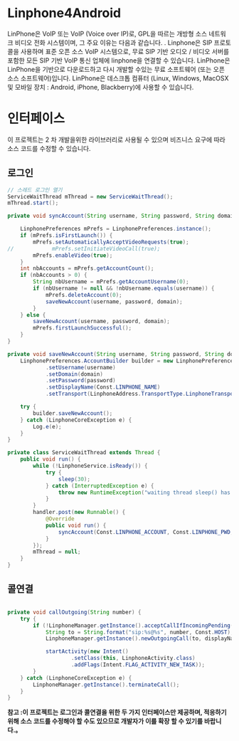 # Linphone4Android
LinPhone은 VoIP 또는 VoIP (Voice over IP)로, GPL을 따르는 개방형 소스 네트워크 비디오 전화 시스템이며, 그 주요 이유는 다음과 같습니다. . Linphone은 SIP 프로토콜을 사용하며 표준 오픈 소스 VoIP 시스템으로, 무료 SIP 기반 오디오 / 비디오 서버를 포함한 모든 SIP 기반 VoIP 통신 업체에 linphone을 연결할 수 있습니다. LinPhone은 LinPhone을 기반으로 다운로드하고 다시 개발할 수있는 무료 소프트웨어 (또는 오픈 소스 소프트웨어)입니다. LinPhone은 데스크톱 컴퓨터 (Linux, Windows, MacOSX 및 모바일 장치 : Android, iPhone, Blackberry)에 사용할 수 있습니다.

# 인터페이스
이 프로젝트는 2 차 개발을위한 라이브러리로 사용될 수 있으며 비즈니스 요구에 따라 소스 코드를 수정할 수 있습니다.

## 로그인
``` java
// 스레드 로그인 열기
ServiceWaitThread mThread = new ServiceWaitThread();
mThread.start();

private void syncAccount(String username, String password, String domain) {

    LinphonePreferences mPrefs = LinphonePreferences.instance();
    if (mPrefs.isFirstLaunch()) {
        mPrefs.setAutomaticallyAcceptVideoRequests(true);
//            mPrefs.setInitiateVideoCall(true);
        mPrefs.enableVideo(true);
    }
    int nbAccounts = mPrefs.getAccountCount();
    if (nbAccounts > 0) {
        String nbUsername = mPrefs.getAccountUsername(0);
        if (nbUsername != null && !nbUsername.equals(username)) {
            mPrefs.deleteAccount(0);
            saveNewAccount(username, password, domain);
        }
    } else {
        saveNewAccount(username, password, domain);
        mPrefs.firstLaunchSuccessful();
    }
}

private void saveNewAccount(String username, String password, String domain) {
    LinphonePreferences.AccountBuilder builder = new LinphonePreferences.AccountBuilder(LinphoneManager.getLc())
            .setUsername(username)
            .setDomain(domain)
            .setPassword(password)
            .setDisplayName(Const.LINPHONE_NAME)
            .setTransport(LinphoneAddress.TransportType.LinphoneTransportTcp);

    try {
        builder.saveNewAccount();
    } catch (LinphoneCoreException e) {
        Log.e(e);
    }
}

private class ServiceWaitThread extends Thread {
    public void run() {
        while (!LinphoneService.isReady()) {
            try {
                sleep(30);
            } catch (InterruptedException e) {
                throw new RuntimeException("waiting thread sleep() has been interrupted");
            }
        }
        handler.post(new Runnable() {
            @Override
            public void run() {
                syncAccount(Const.LINPHONE_ACCOUNT, Const.LINPHONE_PWD, Const.HOST);
            }
        });
        mThread = null;
    }
}

```

## 콜연결
``` java

private void callOutgoing(String number) {
    try {
        if (!LinphoneManager.getInstance().acceptCallIfIncomingPending()) {
            String to = String.format("sip:%s@%s", number, Const.HOST);
            LinphoneManager.getInstance().newOutgoingCall(to, displayName);

            startActivity(new Intent()
                    .setClass(this, LinphoneActivity.class)
                    .addFlags(Intent.FLAG_ACTIVITY_NEW_TASK));
        }
    } catch (LinphoneCoreException e) {
        LinphoneManager.getInstance().terminateCall();
    }
}

```

**참고 :이 프로젝트는 로그인과 콜연결을 위한 두 가지 인터페이스만 제공하며, 적응하기 위해 소스 코드를 수정해야 할 수도 있으므로 개발자가 이를 확장 할 수 있기를 바랍니다.。**
